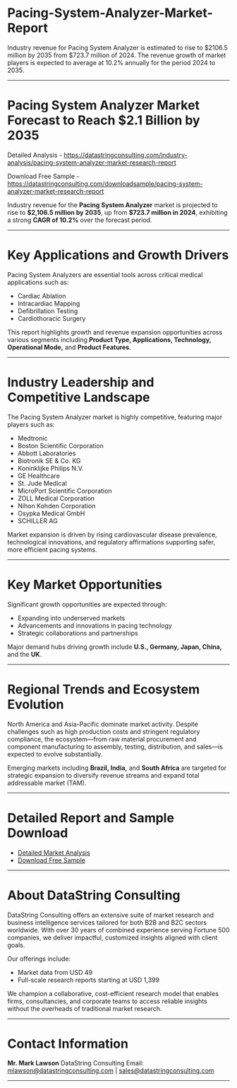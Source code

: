 # Pacing-System-Analyzer-Market-Report

Industry revenue for Pacing System Analyzer is estimated to rise to $2106.5 million by 2035 from $723.7 million of 2024. The revenue growth of market players is expected to average at 10.2% annually for the period 2024 to 2035.

---

# Pacing System Analyzer Market Forecast to Reach \$2.1 Billion by 2035

Detailed Analysis - https://datastringconsulting.com/industry-analysis/pacing-system-analyzer-market-research-report

Download Free Sample - https://datastringconsulting.com/downloadsample/pacing-system-analyzer-market-research-report

Industry revenue for the **Pacing System Analyzer** market is projected to rise to **\$2,106.5 million by 2035**, up from **\$723.7 million in 2024**, exhibiting a strong **CAGR of 10.2%** over the forecast period.

---

# Key Applications and Growth Drivers

Pacing System Analyzers are essential tools across critical medical applications such as:

* Cardiac Ablation
* Intracardiac Mapping
* Defibrillation Testing
* Cardiothoracic Surgery

This report highlights growth and revenue expansion opportunities across various segments including **Product Type, Applications, Technology, Operational Mode,** and **Product Features**.

---

# Industry Leadership and Competitive Landscape

The Pacing System Analyzer market is highly competitive, featuring major players such as:

* Medtronic
* Boston Scientific Corporation
* Abbott Laboratories
* Biotronik SE & Co. KG
* Koninklijke Philips N.V.
* GE Healthcare
* St. Jude Medical
* MicroPort Scientific Corporation
* ZOLL Medical Corporation
* Nihon Kohden Corporation
* Osypka Medical GmbH
* SCHILLER AG

Market expansion is driven by rising cardiovascular disease prevalence, technological innovations, and regulatory affirmations supporting safer, more efficient pacing systems.

---

# Key Market Opportunities

Significant growth opportunities are expected through:

* Expanding into underserved markets
* Advancements and innovations in pacing technology
* Strategic collaborations and partnerships

Major demand hubs driving growth include **U.S., Germany, Japan, China,** and the **UK**.

---

# Regional Trends and Ecosystem Evolution

North America and Asia-Pacific dominate market activity. Despite challenges such as high production costs and stringent regulatory compliance, the ecosystem—from raw material procurement and component manufacturing to assembly, testing, distribution, and sales—is expected to evolve substantially.

Emerging markets including **Brazil, India,** and **South Africa** are targeted for strategic expansion to diversify revenue streams and expand total addressable market (TAM).

---

# Detailed Report and Sample Download

* [Detailed Market Analysis](https://datastringconsulting.com/industry-analysis/pacing-system-analyzer-market-research-report)
* [Download Free Sample](https://datastringconsulting.com/downloadsample/pacing-system-analyzer-market-research-report)

---

# About DataString Consulting

DataString Consulting offers an extensive suite of market research and business intelligence services tailored for both B2B and B2C sectors worldwide. With over 30 years of combined experience serving Fortune 500 companies, we deliver impactful, customized insights aligned with client goals.

Our offerings include:

* Market data from USD 49
* Full-scale research reports starting at USD 1,399

We champion a collaborative, cost-efficient research model that enables firms, consultancies, and corporate teams to access reliable insights without the overheads of traditional market research.

---

# Contact Information

**Mr. Mark Lawson**
DataString Consulting
Email: [mlawson@datastringconsulting.com](mailto:mlawson@datastringconsulting.com) | [sales@datastringconsulting.com](mailto:sales@datastringconsulting.com)

---
